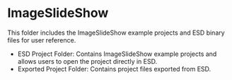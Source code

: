 #     ImageSlideShow

This folder includes the ImageSlideShow example projects and ESD binary files for user reference.

*  ESD Project Folder: Contains ImageSlideShow example projects and allows users to open the project directly in ESD.
*  Exported Project Folder: Contains project files exported from ESD.
  

